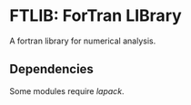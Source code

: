# FTLIB: ForTran LIBrary

A fortran library for numerical analysis.

## Dependencies

Some modules require *lapack*.
